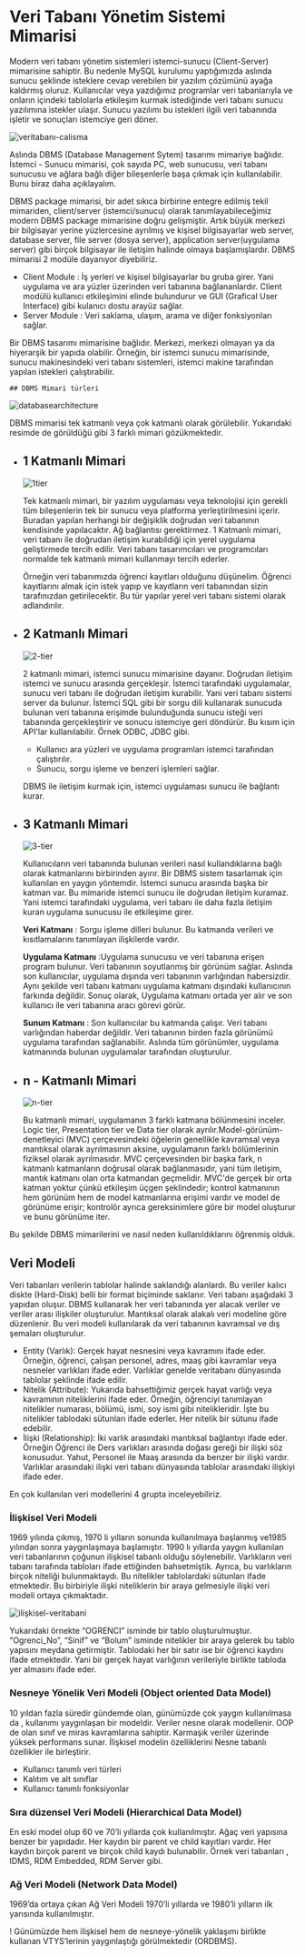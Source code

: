 

# Veri Tabanı Yönetim Sistemi Mimarisi

Modern veri tabanı yönetim sistemleri istemci-sunucu (Client-Server) mimarisine sahiptir. Bu nedenle MySQL kurulumu yaptığımızda aslında sunucu şeklinde isteklere cevap verebilen bir yazılım çözümünü ayağa kaldırmış oluruz. Kullanıcılar veya yazdığımız programlar veri tabanlarıyla ve onların içindeki tablolarla etkileşim kurmak istediğinde veri tabanı sunucu yazılımına istekler ulaşır. Sunucu yazılımı bu istekleri ilgili veri tabanında işletir ve sonuçları istemciye geri döner.

![veritabanı-calisma](figures/veritabanı-calisma.png)



Aslında DBMS (Database Management Sytem) tasarımı mimariye bağlıdır. İstemci - Sunucu mimarisi, çok sayıda PC, web sunucusu, veri tabanı sunucusu ve ağlara bağlı diğer bileşenlerle başa çıkmak için kullanılabilir.  Bunu biraz daha açıklayalım.

DBMS package mimarisi, bir adet sıkıca birbirine entegre edilmiş tekil mimariden, client/server (istemci/sunucu) olarak tanımlayabileceğimiz modern DBMS package mimarisine doğru gelişmiştir. Artık büyük merkezi bir bilgisayar yerine yüzlercesine ayrılmış ve kişisel bilgisayarlar web server, database server, file server (dosya server), application server(uygulama server) gibi birçok bilgisayar ile iletişim halinde olmaya başlamışlardır. DBMS mimarisi 2 modüle dayanıyor diyebiliriz.

* Client Module : İş yerleri ve kişisel bilgisayarlar bu gruba girer. Yani uygulama ve ara yüzler üzerinden veri tabanına bağlananlardır. Client modülü kullanıcı etkileşimini elinde bulundurur ve GUI (Grafical User Interface) gibi kulanıcı dostu arayüz sağlar.
* Server Module : Veri saklama, ulaşım, arama ve diğer fonksiyonları sağlar.

Bir DBMS tasarımı mimarisine bağlıdır. Merkezi, merkezi olmayan ya da hiyerarşik bir yapıda olabilir. Örneğin, bir istemci sunucu mimarisinde, sunucu makinesindeki veri tabanı sistemleri, istemci makine tarafından yapılan istekleri çalıştırabilir.

	## DBMS Mimari türleri



![databasearchitecture](figures/dbms-architecture.png)



DBMS mimarisi tek katmanlı veya çok katmanlı olarak görülebilir. Yukarıdaki resimde de görüldüğü gibi 3 farklı mimari gözükmektedir.

* ## 1 Katmanlı Mimari

  ![1tier](figures/1-tier.png)

   

  Tek katmanlı mimari, bir yazılım uygulaması veya teknolojisi için gerekli tüm bileşenlerin tek bir sunucu veya platforma yerleştirilmesini içerir. Buradan yapılan herhangi bir değişiklik doğrudan veri tabanının kendisinde yapılacaktır. Ağ bağlantısı gerektirmez. 1 Katmanlı mimari, veri tabanı ile doğrudan iletişim kurabildiği için yerel uygulama geliştirmede tercih edilir. Veri tabanı tasarımcıları ve programcıları normalde tek katmanlı mimari kullanmayı tercih ederler.

  Örneğin veri tabanımızda öğrenci kayıtları olduğunu düşünelim. Öğrenci kayıtlarını almak için istek yapıp ve kayıtların veri tabanından sizin tarafınızdan getirilecektir. Bu tür yapılar yerel veri tabanı sistemi olarak adlandırılır.

* ## 2 Katmanlı Mimari

  ![2-tier](figures/2-tier.png)

  2 katmanlı mimari, istemci sunucu mimarisine dayanır. Doğrudan iletişim istemci ve sunucu arasında gerçekleşir. İstemci tarafındaki uygulamalar, sunucu  veri tabanı ile doğrudan iletişim kurabilir. Yani veri tabanı sistemi server da bulunur. İstemci SQL gibi bir sorgu dili kullanarak sunucuda bulunan veri tabanına erişimde bulunduğunda  sunucu isteği veri tabanında gerçekleştirir ve sonucu istemciye geri döndürür. Bu kısım için API'lar kullanılabilir. Örnek ODBC, JDBC gibi.

  - Kullanıcı ara yüzleri ve uygulama programları istemci tarafından çalıştırılır. 
  - Sunucu, sorgu işleme ve benzeri işlemleri sağlar.

  DBMS ile iletişim kurmak için, istemci uygulaması sunucu ile bağlantı kurar.
  
* ## 3 Katmanlı Mimari

  ![3-tier](figures/3-tier.png)

  Kullanıcıların veri tabanında bulunan verileri nasıl kullandıklarına  bağlı olarak katmanlarını  birbirinden ayırır. Bir DBMS sistem tasarlamak için kullanılan en yaygın yöntemdir. İstemci sunucu arasında başka bir katman var. Bu  mimaride istemci sunucu ile doğrudan iletişim kuramaz. Yani istemci tarafındaki uygulama, veri tabanı ile daha fazla iletişim kuran uygulama sunucusu ile etkileşime girer. 

  **Veri Katmanı** : Sorgu işleme dilleri bulunur. Bu katmanda verileri ve kısıtlamalarını tanımlayan ilişkilerde vardır.

  **Uygulama Katmanı** :Uygulama sunucusu ve veri tabanına erişen program bulunur. Veri tabanının soyutlanmış  bir görünüm sağlar. Aslında son kullanıcılar, uygulama dışında veri tabanının varlığından habersizdir. Aynı şekilde veri tabanı katmanı uygulama katmanı dışındaki kullanıcının farkında değildir. Sonuç olarak, Uygulama katmanı ortada yer alır ve son kullanıcı ile veri tabanına aracı görevi görür.

  **Sunum Katmanı** : Son kullanıcılar bu katmanda çalışır. Veri tabanı varlığından haberdar değildir. Veri tabanının  birden fazla görünümü uygulama tarafından sağlanabilir. Aslında tüm görünümler, uygulama katmanında bulunan uygulamalar tarafından oluşturulur.

* ## n - Katmanlı Mimari

  ![n-tier](figures/n-tier.png)

  Bu katmanlı mimari, uygulamanın 3 farklı katmana bölünmesini inceler. Logic tier, Presentation tier ve Data tier olarak ayrılır.Model-görünüm-denetleyici (MVC) çerçevesindeki öğelerin genellikle kavramsal veya mantıksal olarak ayrılmasının aksine, uygulamanın farklı bölümlerinin fiziksel olarak ayrılmasıdır. MVC çerçevesinden bir başka fark, n katmanlı katmanların doğrusal olarak bağlanmasıdır, yani tüm iletişim, mantık katmanı olan orta katmandan geçmelidir. MVC'de gerçek bir orta katman yoktur çünkü etkileşim üçgen şeklindedir; kontrol katmanının hem görünüm hem de model katmanlarına erişimi vardır ve model de görünüme erişir; kontrolör ayrıca gereksinimlere göre bir model oluşturur ve bunu görünüme iter. 

Bu şekilde DBMS mimarilerini ve nasıl neden kullanıldıklarını öğrenmiş olduk.

## Veri Modeli

Veri tabanları verilerin tablolar halinde saklandığı alanlardı. Bu veriler kalıcı diskte (Hard-Disk) belli bir format biçiminde saklanır. Veri tabanı aşağıdaki 3 yapıdan oluşur. DBMS kullanarak her veri tabanında yer alacak veriler ve veriler arası ilişkiler oluşturulur. Mantıksal olarak alakalı veri modeline göre düzenlenir. Bu veri modeli kullanılarak da veri tabanının kavramsal ve dış şemaları oluşturulur.

* Entity (Varlık): Gerçek hayat nesnesini veya kavramını ifade eder. Örneğin, öğrenci, çalışan personel, adres, maaş gibi kavramlar veya nesneler varlıkları ifade eder. Varlıklar genelde veritabanı dünyasında tablolar şeklinde ifade edilir.
* Nitelik (Attribute): Yukarıda bahsettiğimiz gerçek hayat varlığı veya kavramının niteliklerini ifade eder. Örneğin, öğrenciyi tanımlayan nitelikler numarası, bölümü, ismi, soy ismi gibi nitelikleridir. İşte bu nitelikler tablodaki sütunları ifade ederler. Her nitelik bir sütunu ifade edebilir.
* İlişki (Relationship): İki varlık arasındaki mantıksal bağlantıyı ifade eder. Örneğin Öğrenci ile Ders varlıkları arasında doğası gereği bir ilişki söz konusudur. Yahut, Personel ile Maaş arasında da benzer bir ilişki vardır. Varlıklar arasındaki ilişki veri tabanı dünyasında tablolar arasındaki ilişkiyi ifade eder.

En çok kullanılan veri modellerini 4 grupta inceleyebiliriz.

### İlişkisel Veri Modeli

1969 yılında çıkmış, 1970 li yılların sonunda kullanılmaya başlanmış ve1985 yılından sonra yaygınlaşmaya başlamıştır. 1990 lı yıllarda yaygın kullanılan veri tabanlarının çoğunun ilişkisel tabanlı olduğu söylenebilir. Varlıkların veri tabanı tarafında tabloları ifade ettiğinden bahsetmiştik. Ayrıca, bu varlıkların birçok niteliği bulunmaktaydı. Bu nitelikler tablolardaki sütunları ifade etmektedir. Bu birbiriyle ilişki niteliklerin bir araya gelmesiyle ilişki veri modeli ortaya çıkmaktadır.

![ilişkisel-veritabani](figures/iliskisel-veritabanı.png)

Yukarıdaki örnekte “OGRENCI” isminde bir tablo oluşturulmuştur. “Ogrenci_No”, “Sinif” ve “Bolum” isminde nitelikler bir araya gelerek bu tablo yapısını meydana getirmiştir. Tablodaki her bir satır ise bir öğrenci kaydını ifade etmektedir. Yani bir gerçek hayat varlığının verileriyle birlikte tabloda yer almasını ifade eder.

### Nesneye Yönelik Veri Modeli (Object oriented Data Model) 

10 yıldan fazla süredir gündemde olan, günümüzde çok yaygın kullanılmasa da , kullanımı yaygınlaşan bir modeldir. Veriler nesne olarak modellenir. OOP de olan sınıf ve miras kavramlarına sahiptir. Karmaşık veriler üzerinde yüksek performans sunar. İlişkisel modelin  özelliklerini Nesne tabanlı özellikler ile birleştirir.

- Kullanıcı tanımlı veri türleri
- Kalıtım ve alt sınıflar
- Kullanıcı tanımlı fonksiyonlar

 ### Sıra düzensel Veri Modeli (Hierarchical Data Model)

En eski model olup 60 ve 70’li yıllarda çok kullanılmıştır. Ağaç veri yapısına benzer bir yapıdadır. Her kaydın bir parent ve child kayıtları vardır. Her kaydın birçok parent ve birçok child kaydı bulunabilir. Örnek veri tabanları , IDMS, RDM Embedded, RDM Server gibi.

### Ağ Veri Modeli (Network Data Model)  

1969’da ortaya çıkan Ağ Veri Modeli 1970’li yıllarda ve 1980’li yılların ilk yarısında kullanılmıştır.

! Günümüzde hem ilişkisel hem de nesneye-yönelik yaklaşımı birlikte kullanan VTYS’lerinin yaygınlaştığı görülmektedir (ORDBMS).